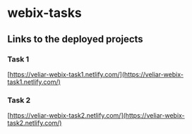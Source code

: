 # webix-tasks

## Links to the deployed projects

### Task 1
[https://veliar-webix-task1.netlify.com/](https://veliar-webix-task1.netlify.com/)

### Task 2
[https://veliar-webix-task2.netlify.com/](https://veliar-webix-task2.netlify.com/)
